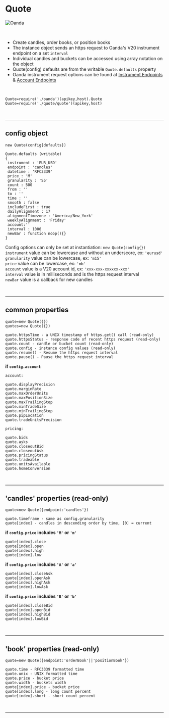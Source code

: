 # **Quote** 

![Oanda](https://img.shields.io/badge/oanda%20api-v20-blue)

<br/>

- Create candles, order books, or position books
- The instance object sends an https request to Oanda's V20 instrument endpoint on a set `interval`
- Individual candles and buckets can be accessed using array notation on the object
- Quote(config) defaults are from the writable `Quote.defaults` property
- Oanda instrument request options can be found at [Instrument Endpoints](https://developer.oanda.com/rest-live-v20/instrument-ep/) & [Account Endpoints](https://developer.oanda.com/rest-live-v20/account-ep/)

<br/>

`Quote=require('./oanda')(apikey,host).Quote`<br/>
`Quote=require('./quote/quote')(apikey,host)`

<br/>

---

config object 
-

```
new Quote(config{defaults})

Quote.defaults (writable)
{
 instrument : 'EUR_USD'
 endpoint : 'candles'
 datetime : 'RFC3339'
 price : 'M'
 granularity : 'S5'
 count : 500
 from : ''
 to : ''
 time : ''
 smooth : false
 includeFirst : true
 dailyAlignment : 17
 alignmentTimezone : 'America/New_York'
 weeklyAlignment : 'Friday'
 account:''
 interval : 1000
 newBar : function noop(){}
}
```

Config options can only be set at instantiation: `new Quote(config{})`<br/>
`instrument` value can be lowercase and without an underscore, ex: `'eurusd'`<br/>
`granularity` value can be lowercase, ex: `'m15'`<br/>
`price` value can be lowercase, ex: `'mb'`<br/>
`account` value is a V20 account id, ex: `'xxx-xxx-xxxxxx-xxx'`<br/>
`interval` value is in milliseconds and is the https request interval<br/>
`newBar` value is a callback for new candles

<br/>

---

common properties
-

```
quote=new Quote({})
quotes=new Quote({})

quote.httpsTime - a UNIX timestamp of https.get() call (read-only)
quote.httpsStatus - response code of recent https request (read-only)
quote.count - candle or bucket count (read-only)
quote.config - instance config values (read-only)
quote.resume() - Resume the https request interval
quote.pause() - Pause the https request interval
```

**if `config.account`**
```
account:

quote.displayPrecision
quote.marginRate
quote.maxOrderUnits
quote.maxPositionSize
quote.maxTrailingStop
quote.minTradeSize
quote.minTrailingStop
quote.pipLocation
quote.tradeUnitsPrecision
```
```
pricing:

quote.bids
quote.asks
quote.closeoutBid
quote.closeoutAsk
quote.pricingStatus
quote.tradeable
quote.unitsAvailable
quote.homeConversion
```

<br/>

---

'candles' properties (read-only)
-

```
quote=new Quote({endpoint:'candles'})

quote.timeframe - same as config.granularity
quote[index] - candles in descending order by time, [0] = current
```

**if `config.price` includes `'M'` or `'m'`**
```
quote[index].close
quote[index].open
quote[index].high
quote[index].low
```

**if `config.price` includes `'A'` or `'a'`**
```
quote[index].closeAsk
quote[index].openAsk
quote[index].highAsk
quote[index].lowAsk
```

**if `config.price` includes `'B'` or `'b'`**
```
quote[index].closeBid
quote[index].openBid
quote[index].highBid
quote[index].lowBid
```

<br/>

---

'book' properties (read-only)
-

```
quote=new Quote({endpoint:'orderBook'||'positionBook'})

quote.time - RFC3339 formatted time
quote.unix - UNIX formatted time
quote.price - bucket price
quote.width - buckets width
quote[index].price - bucket price
quote[index].long - long count percent
quote[index].short - short count percent
```

<br/>

---